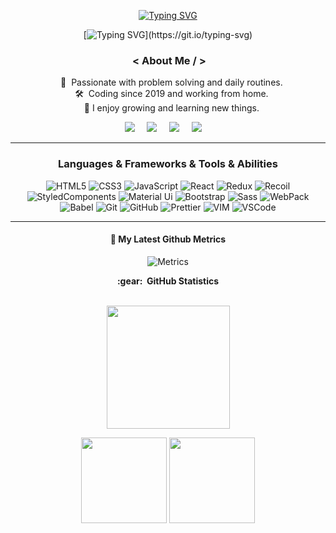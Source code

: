 
<div align="center">
 
[![Typing SVG](https://readme-typing-svg.herokuapp.com?font=Montserrat&color=%239B8484&size=22&duration=3800&center=true&vCenter=true&width=416&lines=Hi+There%2C+My+name+is+ERFAN.;I'm+a+front-end+developer)](https://git.io/typing-svg)
       
[![Typing SVG](https://readme-typing-svg.herokuapp.com?font=Montserrat&color=%239B8484&size=22&duration=4000&center=true&vCenter=true&width=416&lines=Welcome+to+my+Github+profile.;html%2C+css+%2Cjavascript%2C+react%2C+redux+....)](https://git.io/typing-svg)       
       
### &nbsp;< About Me / >

&nbsp;&nbsp;&nbsp;:heartbeat: &nbsp;Passionate with problem solving and daily routines.\
&nbsp;&nbsp;&nbsp;:hammer_and_wrench: &nbsp;Coding since 2019 and working from home.\
&nbsp;&nbsp;&nbsp;🤞 I enjoy growing and learning new things.

  
 <p align="center">
  <a href="mailto:devgoodarzi@protonmail.com"><img src="https://img.shields.io/badge/gmail-%23D14836.svg?&style=for-the-badge&logo=gmail&logoColor=white" /></a>&nbsp;&nbsp;&nbsp;&nbsp;
  <a href="https://www.facebook.com/erfan.goodarzi.7927"><img src="https://img.shields.io/badge/facebook-%233B5998.svg?&style=for-the-badge&logo=facebook&logoColor=white" /></a>&nbsp;&nbsp;&nbsp;&nbsp;
  <a href="https://www.instagram.com/erfan.goodarzi/"><img src="https://img.shields.io/badge/instagram-%23dc2743.svg?&style=for-the-badge&logo=instagram&logoColor=white" /></a>&nbsp;&nbsp;&nbsp;&nbsp;
  <a href="https://www.linkedin.com/in/erfan-goodazi-83b8481b3/"><img src="https://img.shields.io/badge/linkedin-%230077B5.svg?&style=for-the-badge&logo=linkedin&logoColor=white" /></a>&nbsp;&nbsp;&nbsp;&nbsp;
</p>
<hr>

 
### Languages & Frameworks & Tools & Abilities 

![HTML5](https://img.shields.io/badge/Html5-E34F26.svg?&style=flat-square&logo=html5&logoColor=yellow&color=222)
![CSS3](https://img.shields.io/badge/Css3-%231572B6.svg?&style=flat-square&logo=css3&logoColor=yellow&color=222)
![JavaScript](https://img.shields.io/badge/JavaScript-323330.svg?&style=flat-square&logo=javascript&logoColor=yellow&color=222)
![React](https://img.shields.io/badge/React-E34F26.svg?&style=flat-square&logo=react&logoColor=yellow&color=222)
![Redux](https://img.shields.io/badge/Redux-02569B.svg?&style=flat-square&logo=redux&logoColor=yellow&color=222)
![Recoil](https://img.shields.io/badge/Recoil-E34F26.svg?&style=flat-square&logo=Recoil&logoColor=yellow&color=222)
![StyledComponents](https://img.shields.io/badge/-Styled_Components-db7092?style=flat-square&logo=styled-components&logoColor=yellow&color=222)
![Material Ui](https://img.shields.io/badge/MUI-02569B.svg?&style=flat-square&logo=material-ui&logoColor=yellow&color=222)
![Bootstrap](https://img.shields.io/badge/Bootstrap-E34F26.svg?&style=flat-square&logo=bootstrap&logoColor=yellow&color=222)
![Sass](https://img.shields.io/badge/Sass-02569B.svg?&style=flat-square&logo=sass&logoColor=yellow&color=222)
![WebPack](https://img.shields.io/badge/Webpack-E34F26.svg?&style=flat-square&logo=webpack&logoColor=yellow&color=222)
![Babel](https://img.shields.io/badge/Babel-E34F26.svg?&style=flat-square&logo=Babel&logoColor=yellow&color=222)
![Git](https://img.shields.io/badge/Git-%23F05033.svg?&style=flat-square&logo=git&logoColor=yellow&color=222)
![GitHub](https://img.shields.io/badge/Github-%23121011.svg?&style=flat-square&logo=github&logoColor=yellow&color=222)
![Prettier](https://img.shields.io/badge/Prettier-E34F26.svg?&style=flat-square&logo=prettier&logoColor=yellow&color=222)
![VIM](https://img.shields.io/badge/Vim-E34F26.svg?&style=flat-square&logo=vim&logoColor=yellow&color=222)
![VSCode](https://img.shields.io/badge/VsCode-007ACC.svg?&style=flat-square&logo=visual-studio-code&logoColor=yellow&color=222)

<hr>
  
#### 🔔 My Latest Github Metrics
![Metrics](https://metrics.lecoq.io/erfan-goodarzi?template=classic&base.header=0&isocalendar=1&followup=1&isocalendar.duration=half-year&followup.sections=repositories&followup.indepth=false&config.timezone=Asia%2FTehran)
  
  
 
  <summary><b>:gear: &nbsp;GitHub Statistics</b></summary>
  <br/>
<p align="center">
      <img height="197px" src="https://github-readme-streak-stats.herokuapp.com?user=erfan-goodarzi&theme=Javascript&hide_border=true&date_format=M%20j%5B%2C%20Y%5D" />
</p>
<p align="center">
  <img height="137px" src="https://github-readme-stats.vercel.app/api?username=erfan-goodarzi&hide_title=true&hide_border=true&show_icons=true&include_all_commits=true&count_private=true&line_height=21&theme=highcontrast " /> <img height="137px" src="https://github-readme-stats.vercel.app/api/top-langs/?username=erfan-goodarzi&hide_border=true&layout=compact&langs_count=10&theme=highcontrast" />
</p>

       
</div>
